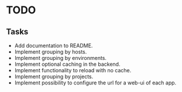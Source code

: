# TODO

## Tasks
- Add documentation to README.
- Implement grouping by hosts.
- Implement grouping by environments.
- Implement optional caching in the backend.
- Implement functionality to reload with no cache.
- Implement grouping by projects.
- Implement possibility to configure the url for a web-ui of each app.